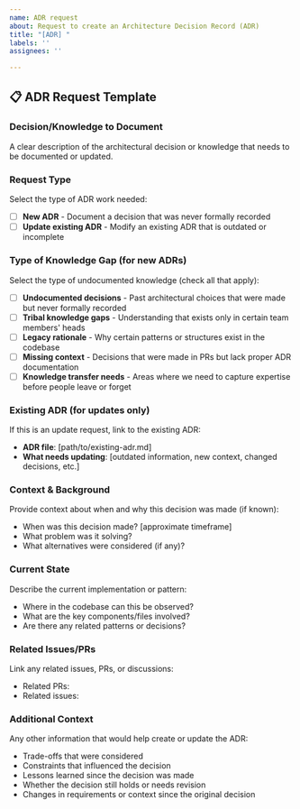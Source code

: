 ```yaml
---
name: ADR request
about: Request to create an Architecture Decision Record (ADR)
title: "[ADR] "
labels: ''
assignees: ''

---
```


## 📋 ADR Request Template

### **Decision/Knowledge to Document**
A clear description of the architectural decision or knowledge that needs to be documented or updated.

### **Request Type**
Select the type of ADR work needed:
- [ ] **New ADR** - Document a decision that was never formally recorded
- [ ] **Update existing ADR** - Modify an existing ADR that is outdated or incomplete

### **Type of Knowledge Gap** (for new ADRs)
Select the type of undocumented knowledge (check all that apply):
- [ ] **Undocumented decisions** - Past architectural choices that were made but never formally recorded
- [ ] **Tribal knowledge gaps** - Understanding that exists only in certain team members' heads  
- [ ] **Legacy rationale** - Why certain patterns or structures exist in the codebase
- [ ] **Missing context** - Decisions that were made in PRs but lack proper ADR documentation
- [ ] **Knowledge transfer needs** - Areas where we need to capture expertise before people leave or forget

### **Existing ADR** (for updates only)
If this is an update request, link to the existing ADR:
- **ADR file**: [path/to/existing-adr.md]
- **What needs updating**: [outdated information, new context, changed decisions, etc.]

### **Context & Background**
Provide context about when and why this decision was made (if known):
- When was this decision made? [approximate timeframe]
- What problem was it solving?
- What alternatives were considered (if any)?

### **Current State**
Describe the current implementation or pattern:
- Where in the codebase can this be observed?
- What are the key components/files involved?
- Are there any related patterns or decisions?

### **Related Issues/PRs**
Link any related issues, PRs, or discussions:
- Related PRs: 
- Related issues:

### **Additional Context**
Any other information that would help create or update the ADR:
- Trade-offs that were considered
- Constraints that influenced the decision
- Lessons learned since the decision was made
- Whether the decision still holds or needs revision
- Changes in requirements or context since the original decision

